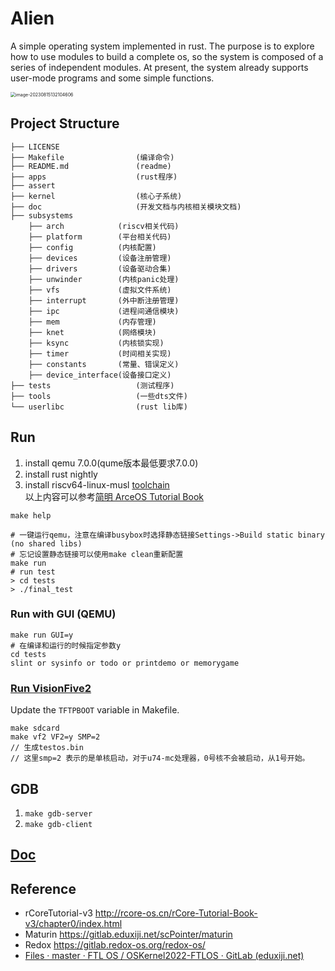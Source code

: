 # Alien

A simple operating system implemented in rust. The purpose is to explore how to use modules to build a complete os, so the system is composed of a series of independent modules. At present, the system already supports user-mode programs and some simple functions.

<img src="assert/image-20230815132104606.png" alt="image-20230815132104606" style="zoom:50%;" />

## Project Structure

```
├── LICENSE
├── Makefile                (编译命令)
├── README.md               (readme)
├── apps                    (rust程序)
├── assert
├── kernel                  (核心子系统)
├── doc                     (开发文档与内核相关模块文档)
├── subsystems							
    ├── arch            (riscv相关代码)
    ├── platform        (平台相关代码)
    ├── config		    (内核配置)
    ├── devices         (设备注册管理)
    ├── drivers         (设备驱动合集)
    ├── unwinder        (内核panic处理)
    ├── vfs             (虚拟文件系统)
    ├── interrupt       (外中断注册管理)
    ├── ipc             (进程间通信模块)
    ├── mem          	(内存管理)
    ├── knet            (网络模块)
    ├── ksync           (内核锁实现)
    ├── timer           (时间相关实现)
    ├── constants		(常量、错误定义)
    ├── device_interface(设备接口定义)
├── tests                   (测试程序)
├── tools                   (一些dts文件)
└── userlibc                (rust lib库)
```



## Run

1. install qemu 7.0.0(qume版本最低要求7.0.0)
2. install rust nightly
3. install riscv64-linux-musl [toolchain](https://musl.cc/)<br>
以上内容可以参考[简明 ArceOS Tutorial Book](https://rcore-os.cn/arceos-tutorial-book/ch01-02.html)

```
make help
```

```
# 一键运行qemu，注意在编译busybox时选择静态链接Settings->Build static binary (no shared libs)
# 忘记设置静态链接可以使用make clean重新配置
make run
# run test
> cd tests
> ./final_test
```

### Run with GUI (QEMU)

```
make run GUI=y
# 在编译和运行的时候指定参数y
cd tests
slint or sysinfo or todo or printdemo or memorygame 
```

### [Run VisionFive2](./docs/doc/boot.md)

Update the `TFTPBOOT`  variable in Makefile.

```
make sdcard
make vf2 VF2=y SMP=2
// 生成testos.bin
// 这里smp=2 表示的是单核启动，对于u74-mc处理器，0号核不会被启动，从1号开始。
```

## GDB

1. `make gdb-server`
2. `make gdb-client`

## [Doc](https://godones.github.io/Alien/)



## Reference

- rCoreTutorial-v3 http://rcore-os.cn/rCore-Tutorial-Book-v3/chapter0/index.html
- Maturin https://gitlab.eduxiji.net/scPointer/maturin
- Redox https://gitlab.redox-os.org/redox-os/
- [Files · master · FTL OS / OSKernel2022-FTLOS · GitLab (eduxiji.net)](https://gitlab.eduxiji.net/DarkAngelEX/oskernel2022-ftlos/-/tree/master)

